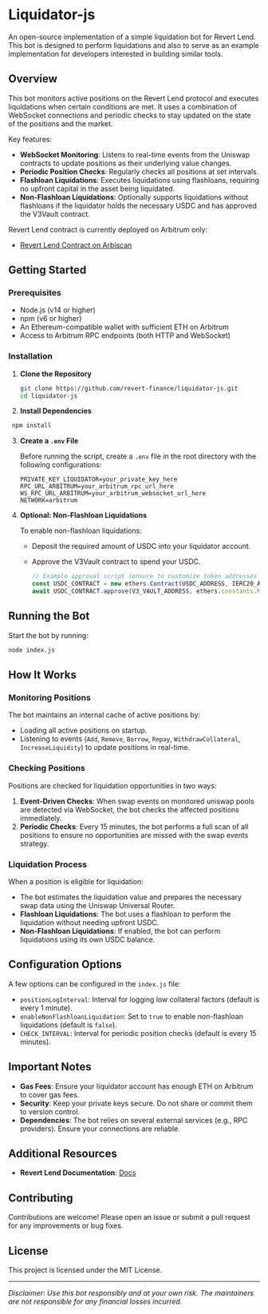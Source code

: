 # Liquidator-js

An open-source implementation of a simple liquidation bot for Revert Lend. This bot is designed to perform liquidations and also to serve as an example implementation for developers interested in building similar tools.

## Overview

This bot monitors active positions on the Revert Lend protocol and executes liquidations when certain conditions are met. It uses a combination of WebSocket connections and periodic checks to stay updated on the state of the positions and the market.

Key features:

- **WebSocket Monitoring**: Listens to real-time events from the Uniswap contracts to update positions as their underlying value changes.
- **Periodic Position Checks**: Regularly checks all positions at set intervals.
- **Flashloan Liquidations**: Executes liquidations using flashloans, requiring no upfront capital in the asset being liquidated.
- **Non-Flashloan Liquidations**: Optionally supports liquidations without flashloans if the liquidator holds the necessary USDC and has approved the V3Vault contract.

Revert Lend contract is currently deployed on Arbitrum only:

- [Revert Lend Contract on Arbiscan](https://arbiscan.io/address/0x74e6afef5705beb126c6d3bf46f8fad8f3e07825)

## Getting Started

### Prerequisites

- Node.js (v14 or higher)
- npm (v6 or higher)
- An Ethereum-compatible wallet with sufficient ETH on Arbitrum
- Access to Arbitrum RPC endpoints (both HTTP and WebSocket)

### Installation

1. **Clone the Repository**

   ```bash
   git clone https://github.com/revert-finance/liquidator-js.git
   cd liquidator-js
   ```

2.	**Install Dependencies**
   ```bash
  	npm install
   ```

3. **Create a `.env` File**

   Before running the script, create a `.env` file in the root directory with the following configurations:

   ```dotenv
   PRIVATE_KEY_LIQUIDATOR=your_private_key_here
   RPC_URL_ARBITRUM=your_arbitrum_rpc_url_here
   WS_RPC_URL_ARBITRUM=your_arbitrum_websocket_url_here
   NETWORK=arbitrum
   ```

4. **Optional: Non-Flashloan Liquidations**

   To enable non-flashloan liquidations:

   - Deposit the required amount of USDC into your liquidator account.
   - Approve the V3Vault contract to spend your USDC.

     ```javascript
     // Example approval script (ensure to customize token addresses and amounts)
     const USDC_CONTRACT = new ethers.Contract(USDC_ADDRESS, IERC20_ABI, signer);
     await USDC_CONTRACT.approve(V3_VAULT_ADDRESS, ethers.constants.MaxUint256);
     ```

## Running the Bot

Start the bot by running:

```bash
node index.js
```

## How It Works

### Monitoring Positions

The bot maintains an internal cache of active positions by:

- Loading all active positions on startup.
- Listening to events (`Add`, `Remove`, `Borrow`, `Repay`, `WithdrawCollateral`, `IncreaseLiquidity`) to update positions in real-time.

### Checking Positions

Positions are checked for liquidation opportunities in two ways:

1. **Event-Driven Checks**: When swap events on monitored uniswap pools are detected via WebSocket, the bot checks the affected positions immediately.
2. **Periodic Checks**: Every 15 minutes, the bot performs a full scan of all positions to ensure no opportunities are missed with the swap events strategy.

### Liquidation Process

When a position is eligible for liquidation:

- The bot estimates the liquidation value and prepares the necessary swap data using the Uniswap Universal Router.
- **Flashloan Liquidations**: The bot uses a flashloan to perform the liquidation without needing upfront USDC.
- **Non-Flashloan Liquidations**: If enabled, the bot can perform liquidations using its own USDC balance.


## Configuration Options

A few options can be configured in the `index.js` file:

- `positionLogInterval`: Interval for logging low collateral factors (default is every 1 minute).
- `enableNonFlashloanLiquidation`: Set to `true` to enable non-flashloan liquidations (default is `false`).
- `CHECK_INTERVAL`: Interval for periodic position checks (default is every 15 minutes).

## Important Notes

- **Gas Fees**: Ensure your liquidator account has enough ETH on Arbitrum to cover gas fees.
- **Security**: Keep your private keys secure. Do not share or commit them to version control.
- **Dependencies**: The bot relies on several external services (e.g., RPC providers). Ensure your connections are reliable.

## Additional Resources

- **Revert Lend Documentation**: [Docs](https://docs.revert.finance/revert/revert-lend)


## Contributing

Contributions are welcome! Please open an issue or submit a pull request for any improvements or bug fixes.

## License

This project is licensed under the MIT License.

---

*Disclaimer: Use this bot responsibly and at your own risk. The maintainers are not responsible for any financial losses incurred.*
